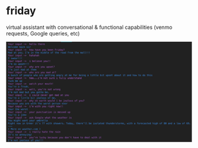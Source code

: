 # friday
virtual assistant with conversational & functional capabilities (venmo requests, Google queries, etc)

![alt text](https://github.com/vaibhavbafna5/friday/blob/master/friday%20demo.png)
